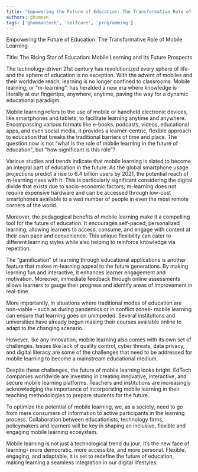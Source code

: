 ```yaml
---
title: "Empowering the Future of Education: The Transformative Role of Mobile Learning"  # Wrap the title in double quotes
authors: ghumman
tags: ['ghummantech', 'selfcare', 'programming']
---
```


Empowering the Future of Education: The Transformative Role of Mobile Learning
<!-- truncate -->

Title: The Rising Star of Education: Mobile Learning and Its Future Prospects  

The technology-driven 21st century has revolutionized every sphere of life- and the sphere of education is no exception. With the advent of mobiles and their worldwide reach, learning is no longer confined to classrooms. Mobile learning, or "m-learning", has heralded a new era where knowledge is literally at our fingertips, anywhere, anytime, paving the way for a dynamic educational paradigm. 

Mobile learning refers to the use of mobile or handheld electronic devices, like smartphones and tablets, to facilitate learning anytime and anywhere. Encompassing various formats like e-books, podcasts, videos, educational apps, and even social media, it provides a learner-centric, flexible approach to education that breaks the traditional barriers of time and place. The question now is not "what is the role of mobile learning in the future of education", but "how significant is this role”? 

Various studies and trends indicate that mobile learning is slated to become an integral part of education in the future. As the global smartphone usage projections predict a rise to 6.4 billion users by 2021, the potential reach of m-learning rises with it. This is particularly significant considering the digital divide that exists due to socio-economic factors; m-learning does not require expensive hardware and can be accessed through low-cost smartphones available to a vast number of people in even the most remote corners of the world.

Moreover, the pedagogical benefits of mobile learning make it a compelling tool for the future of education. It encourages self-paced, personalized learning, allowing learners to access, consume, and engage with content at their own pace and convenience. This unique flexibility can cater to different learning styles while also helping to reinforce knowledge via repetition.

The “gamification” of learning through educational applications is another feature that makes m-learning appeal to the future generations. By making learning fun and interactive, it enhances learner engagement and motivation. Moreover, immediate feedback through online assessments allows learners to gauge their progress and identify areas of improvement in real-time.

More importantly, in situations where traditional modes of education are non-viable – such as during pandemics or in conflict zones- mobile learning can ensure that learning goes on unimpeded. Several institutions and universities have already begun making their courses available online to adapt to the changing scenario.

However, like any innovation, mobile learning also comes with its own set of challenges. Issues like lack of quality control, cyber threats, data privacy, and digital literacy are some of the challenges that need to be addressed for mobile learning to become a mainstream educational medium.

Despite these challenges, the future of mobile learning looks bright. EdTech companies worldwide are investing in creating innovative, interactive, and secure mobile learning platforms. Teachers and institutions are increasingly acknowledging the importance of incorporating mobile learning in their teaching methodologies to prepare students for the future.

To optimize the potential of mobile learning, we, as a society, need to go from mere consumers of information to active participants in the learning process. Collaboration between educationists, technology firms, policymakers and learners will be key in shaping an inclusive, flexible and engaging mobile learning ecosystem.

Mobile learning is not just a technological trend du jour; it’s the new face of learning- more democratic, more accessible, and more personal. Flexible, engaging, and adaptable, it is set to redefine the future of education, making learning a seamless integration in our digital lifestyles.
